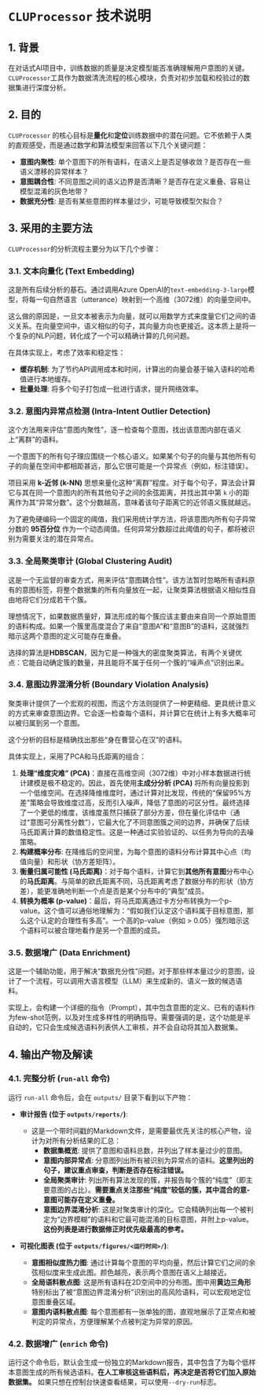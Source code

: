 # `CLUProcessor` 技术说明

## 1. 背景

在对话式AI项目中，训练数据的质量是决定模型能否准确理解用户意图的关键。`CLUProcessor`工具作为数据清洗流程的核心模块，负责对初步加载和校验过的数据集进行深度分析。

## 2. 目的

`CLUProcessor` 的核心目标是**量化**和**定位**训练数据中的潜在问题。它不依赖于人类的直观感受，而是通过数学和算法模型来回答以下几个关键问题：

-   **意图内聚性**: 单个意图下的所有语料，在语义上是否足够收敛？是否存在一些语义漂移的异常样本？
-   **意图耦合性**: 不同意图之间的语义边界是否清晰？是否存在定义重叠、容易让模型混淆的灰色地带？
-   **数据充分性**: 是否有某些意图的样本量过少，可能导致模型欠拟合？

## 3. 采用的主要方法

`CLUProcessor`的分析流程主要分为以下几个步骤：

### 3.1. 文本向量化 (Text Embedding)

这是所有后续分析的基石。通过调用Azure OpenAI的`text-embedding-3-large`模型，将每一句自然语言（utterance）映射到一个高维（3072维）的向量空间中。

这么做的原因是，一旦文本被表示为向量，就可以用数学方式来度量它们之间的语义关系。在向量空间中，语义相似的句子，其向量方向也更接近。这本质上是将一个复杂的NLP问题，转化成了一个可以精确计算的几何问题。

在具体实现上，考虑了效率和稳定性：
-   **缓存机制**: 为了节约API调用成本和时间，计算出的向量会基于输入语料的哈希值进行本地缓存。
-   **批量处理**: 将多个句子打包成一批进行请求，提升网络效率。

### 3.2. 意图内异常点检测 (Intra-Intent Outlier Detection)

这个方法用来评估“意图内聚性”，逐一检查每个意图，找出该意图内部在语义上“离群”的语料。

一个意图下的所有句子理应围绕一个核心语义。如果某个句子的向量与其他所有句子的向量在空间中都相距甚远，那么它很可能是一个异常点（例如，标注错误）。

项目采用 **k-近邻 (k-NN)** 思想来量化这种“离群”程度。对于每个句子，算法会计算它与其在同一个意图内的所有其他句子之间的余弦距离，并找出其中第 `k` 小的距离作为其“异常分数”。这个分数越高，意味着该句子距离它的近邻语义簇就越远。

为了避免硬编码一个固定的阈值，我们采用统计学方法，将该意图内所有句子异常分数的 **95百分位** 作为一个动态阈值。任何异常分数超过此阈值的句子，都将被识别为需要关注的潜在异常点。

### 3.3. 全局聚类审计 (Global Clustering Audit)

这是一个无监督的审查方式，用来评估“意图耦合性”。该方法暂时忽略所有语料原有的意图标签，将整个数据集的所有向量放在一起，让聚类算法根据语义相似性自由地将它们分成若干个簇。

理想情况下，如果数据质量好，算法形成的每个簇应该主要由来自同一个原始意图的语料构成。如果一个簇里高度混合了来自“意图A”和“意图B”的语料，这就强烈暗示这两个意图的定义可能存在重叠。

选择的算法是**HDBSCAN**，因为它是一种强大的密度聚类算法，有两个关键优点：它能自动确定簇的数量，并且能将不属于任何一个簇的“噪声点”识别出来。

### 3.4. 意图边界混淆分析 (Boundary Violation Analysis)

聚类审计提供了一个宏观的视图，而这个方法则提供了一种更精细、更具统计意义的方式来审查意图边界。它会逐一检查每个语料，并计算它在统计上有多大概率可以被归属到另一个意图。

这个分析的目标是精确找出那些“身在曹营心在汉”的语料。

具体实现上，采用了PCA和马氏距离的组合：
1.  **处理“维度灾难” (PCA)**：直接在高维空间（3072维）中对小样本数据进行统计建模是极不稳定的。因此，首先使用**主成分分析 (PCA)** 将所有向量投影到一个低维空间。在选择降维维度时，通过计算对比发现，传统的“保留95%方差”策略会导致维度过高，反而引入噪声，降低了意图的可区分性。最终选择了一个更低的维度，该维度虽然只捕获了部分方差，但在量化评估中（通过“意图可分离性分数”），它最大化了不同意图簇之间的边界，并确保了后续马氏距离计算的数值稳定性。这是一种通过实验验证的、以任务为导向的去噪策略。
2.  **构建概率分布**: 在降维后的空间里，为每个意图的语料分布计算其中心点（均值向量）和形状（协方差矩阵）。
3.  **衡量归属可能性 (马氏距离)**：对于每个语料，计算它到**其他所有意图**分布中心的**马氏距离**。与简单的欧氏距离不同，马氏距离考虑了数据分布的形状（协方差），能更准确地判断一个点是否是某个分布中的“典型”成员。
4.  **转换为概率 (p-value)**：最后，将马氏距离通过卡方分布转换为一个p-value。这个值可以通俗地理解为：“假如我们认定这个语料属于目标意图，那么这个认定的合理性有多高”。一个高的p-value（例如 > 0.05）强烈暗示这个语料可以被合理地看作是另一个意图的成员。

### 3.5. 数据增广 (Data Enrichment)

这是一个辅助功能，用于解决“数据充分性”问题。对于那些样本量过少的意图，设计了一个流程，可以调用大语言模型（LLM）来生成新的、语义一致的候选语料。

实现上，会构建一个详细的指令（Prompt），其中包含意图的定义、已有的语料作为few-shot范例，以及对生成多样性的明确指导。需要强调的是，这个功能是半自动的，它只会生成候选语料列表供人工审核，并不会自动将其加入数据集。

## 4. 输出产物及解读

### 4.1. 完整分析 (`run-all` 命令)

运行 `run-all` 命令后，会在 `outputs/` 目录下看到以下产物：

-   **审计报告 (位于 `outputs/reports/`)**:
    -   这是一个带时间戳的Markdown文件，是需要最优先关注的核心产物，设计为对所有分析结果的汇总：
        -   **数据集概览**: 提供了意图和语料总数，并列出了样本量过少的意图。
        -   **意图内部异常点**: 分意图列出所有被识别为异常点的语料。**这里列出的句子，建议重点审查，判断是否存在标注错误。**
        -   **全局聚类审计**: 列出所有算法发现的簇，并报告每个簇的“纯度”（即主要意图的占比）。**需要重点关注那些“纯度”较低的簇，其中混合的意- 意图可能存在定义重叠。**
        -   **意图边界混淆分析**: 这是对聚类审计的深化。它会精确列出每一个被判定为“边界模糊”的语料和它最可能混淆的目标意图，并附上p-value。**这份列表是进行数据修正时优先级最高的参考。**

-   **可视化图表 (位于 `outputs/figures/<运行时间>/`)**:
    -   **意图相似度热力图**: 通过计算每个意图的平均向量，然后计算它们之间的余弦相似度来生成此图。颜色越亮，表示两个意图在语义上越接近。
    -   **全局语料散点图**: 这是所有语料在2D空间中的分布图。图中用**黄边三角形**特别标出了被“意图边界混淆分析”识别出的高风险语料，可以宏观地定位意图重叠区域。
    -   **意图内语料散点图**: 每个意图都有一张单独的图，直观地展示了正常点和被判定的异常点，方便理解某个点被判定为异常的原因。

### 4.2. 数据增广 (`enrich` 命令)

运行这个命令后，默认会生成一份独立的Markdown报告，其中包含了为每个低样本意图生成的所有候选语料。**在人工审核这些语料后，再决定是否将它们加入原始数据集。** 如果只想在控制台快速查看结果，可以使用`--dry-run`标志。

